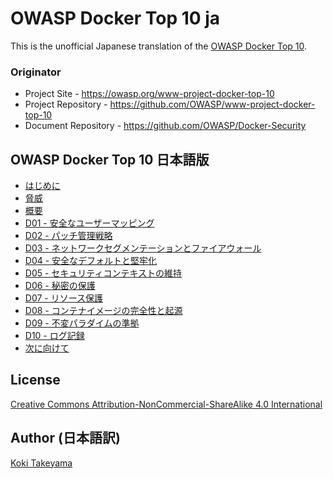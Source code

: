 # OWASP Docker Top 10 ja

This is the unofficial Japanese translation of the [OWASP Docker Top 10](https://github.com/OWASP/Docker-Security).

### Originator

- Project Site - <https://owasp.org/www-project-docker-top-10>
- Project Repository - <https://github.com/OWASP/www-project-docker-top-10>
- Document Repository - <https://github.com/OWASP/Docker-Security>

## OWASP Docker Top 10 日本語版

* [はじめに](Document-ja/000%20-%20Introduction.md)
* [脅威](Document-ja/001%20-%20Threats.md)
* [概要](Document-ja/D00%20-%20Overview.md)
* [D01 - 安全なユーザーマッピング](Document-ja/D01%20-%20Secure%20User%20Mapping.md)
* [D02 - パッチ管理戦略](Document-ja/D02%20-%20Patch%20Management%20Strategy.md)
* [D03 - ネットワークセグメンテーションとファイアウォール](Document-ja/D03%20-%20Network%20Segmentation%20and%20Firewalling.md)
* [D04 - 安全なデフォルトと堅牢化](Document-ja/D04%20-%20Secure%20Defaults%20and%20Hardening.md)
* [D05 - セキュリティコンテキストの維持](Document-ja/D05%20-%20Maintain%20Security%20Contexts.md)
* [D06 - 秘密の保護](Document-ja/D06%20-%20Protect%20Secrets.md)
* [D07 - リソース保護](Document-ja/D07%20-%20Resource%20Protection.md)
* [D08 - コンテナイメージの完全性と起源](Document-ja/D08%20-%20Container%20Image%20Integrity%20and%20Origin.md)
* [D09 - 不変パラダイムの準拠](Document-ja/D09%20-%20Follow%20Immutable%20Paradigm.md)
* [D10 - ログ記録](Document-ja/D10%20-%20Logging.md)
* [次に向けて](Document-ja/E11%20-%20What's%20Next?.md)

## License

[Creative Commons Attribution-NonCommercial-ShareAlike 4.0 International](https://creativecommons.org/licenses/by-sa/4.0/)

## Author (日本語訳)

[Koki Takeyama](https://github.com/coky-t)
